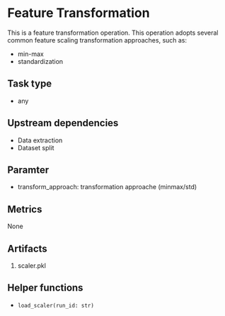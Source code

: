 # Feature Transformation

This is a feature transformation operation.
This operation adopts several common feature scaling transformation approaches, such as:

- min-max
- standardization

## Task type

- any

## Upstream dependencies

- Data extraction
- Dataset split

## Paramter

- transform_approach: transformation approache (minmax/std)

## Metrics

None

## Artifacts

1. scaler.pkl

## Helper functions

- `load_scaler(run_id: str)`
